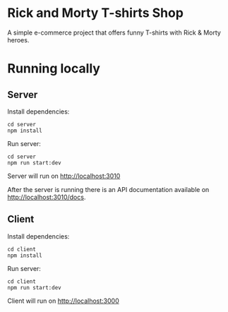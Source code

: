 # Rick and Morty T-shirts Shop

A simple e-commerce project that offers funny T-shirts with Rick & Morty heroes.

# Running locally

## Server

Install dependencies:

```shell
cd server
npm install
```

Run server:
```shell
cd server
npm run start:dev
```

Server will run on [http://localhost:3010](http://localhost:3010)

After the server is running there is an API documentation available on [http://localhost:3010/docs](http://localhost:3010/docs).

## Client

Install dependencies:

```shell
cd client
npm install
```

Run server:
```shell
cd client
npm run start:dev
```

Client will run on [http://localhost:3000](http://localhost:3000)

